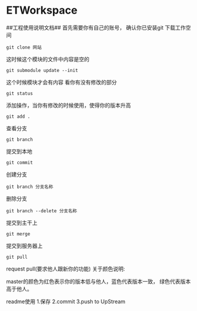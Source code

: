 ETWorkspace
===========
##工程使用说明文档##
首先需要你有自己的账号，
确认你已安装git
下载工作空间 
```
git clone 网站 
```
 这时候这个模块的文件中内容是空的
```
git submodule update --init 
```
这个时候模块才会有内容
看你有没有修改的部分
```
git status
```
添加操作，当你有修改的时候使用，使得你的版本升高
```
git add .
```
查看分支
```
git branch
```
提交到本地
```
git commit
```
创建分支
```
git branch 分支名称 
```
删除分支
```
git branch --delete 分支名称
```

提交到主干上
```
git merge
```
提交到服务器上
```
git pull
```
request pull(要求他人跟新你的功能)
关于颜色说明:   

master的颜色为红色表示你的版本低与他人，蓝色代表版本一致，
绿色代表版本高于他人。    
      
readme使用
1.保存
2.commit
3.push to UpStream